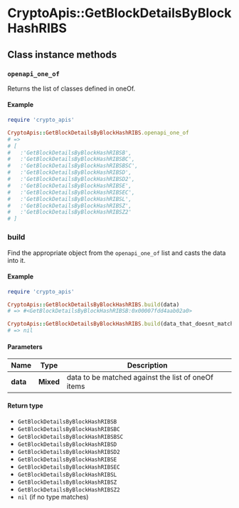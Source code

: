 # CryptoApis::GetBlockDetailsByBlockHashRIBS

## Class instance methods

### `openapi_one_of`

Returns the list of classes defined in oneOf.

#### Example

```ruby
require 'crypto_apis'

CryptoApis::GetBlockDetailsByBlockHashRIBS.openapi_one_of
# =>
# [
#   :'GetBlockDetailsByBlockHashRIBSB',
#   :'GetBlockDetailsByBlockHashRIBSBC',
#   :'GetBlockDetailsByBlockHashRIBSBSC',
#   :'GetBlockDetailsByBlockHashRIBSD',
#   :'GetBlockDetailsByBlockHashRIBSD2',
#   :'GetBlockDetailsByBlockHashRIBSE',
#   :'GetBlockDetailsByBlockHashRIBSEC',
#   :'GetBlockDetailsByBlockHashRIBSL',
#   :'GetBlockDetailsByBlockHashRIBSZ',
#   :'GetBlockDetailsByBlockHashRIBSZ2'
# ]
```

### build

Find the appropriate object from the `openapi_one_of` list and casts the data into it.

#### Example

```ruby
require 'crypto_apis'

CryptoApis::GetBlockDetailsByBlockHashRIBS.build(data)
# => #<GetBlockDetailsByBlockHashRIBSB:0x00007fdd4aab02a0>

CryptoApis::GetBlockDetailsByBlockHashRIBS.build(data_that_doesnt_match)
# => nil
```

#### Parameters

| Name | Type | Description |
| ---- | ---- | ----------- |
| **data** | **Mixed** | data to be matched against the list of oneOf items |

#### Return type

- `GetBlockDetailsByBlockHashRIBSB`
- `GetBlockDetailsByBlockHashRIBSBC`
- `GetBlockDetailsByBlockHashRIBSBSC`
- `GetBlockDetailsByBlockHashRIBSD`
- `GetBlockDetailsByBlockHashRIBSD2`
- `GetBlockDetailsByBlockHashRIBSE`
- `GetBlockDetailsByBlockHashRIBSEC`
- `GetBlockDetailsByBlockHashRIBSL`
- `GetBlockDetailsByBlockHashRIBSZ`
- `GetBlockDetailsByBlockHashRIBSZ2`
- `nil` (if no type matches)

